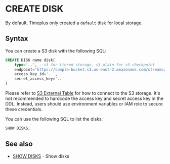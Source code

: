 # CREATE DISK

By default, Timeplus only created a `default` disk for local storage.

## Syntax
You can create a S3 disk with the following SQL:

```sql
CREATE DISK name disk(
    type='..', --s3 for tiered storage, s3_plain for s3 checkpoint
    endpoint='https://sample-bucket.s3.us-east-2.amazonaws.com/streams/',
    access_key_id='..',
    secret_access_key='..'
)
```

Please refer to [S3 External Table](/s3-sink) for how to connect to the S3 storage. It's not recommended to hardcode the access key and secret access key in the DDL. Instead, users should use environment variables or IAM role to secure these credentials.

You can use the following SQL to list the disks:
```sql
SHOW DISKS;
```
## See also
* [SHOW DISKS](/sql-show-disks) - Show disks
